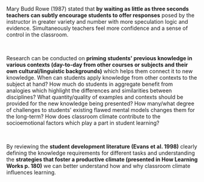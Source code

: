 <p><span style=font-weight: 400;>Mary Budd Rowe (1987) stated that </span><strong>by waiting as little as three seconds teachers can subtly encourage students to offer responses</strong><span style=font-weight: 400;> posed by the instructor in greater variety and number with more speculation logic and evidence. Simultaneously teachers feel more confidence and a sense of control in the classroom.</span></p>  <p> </p>  <p><span style=font-weight: 400;>Research can be conducted on </span><strong>priming students' previous knowledge in various contexts (day-to-day from other courses or subjects and their own cultural/linguistic backgrounds)</strong><span style=font-weight: 400;> which helps them connect it to new knowledge. When can students apply knowledge from other contexts to the subject at hand? How much do students in aggregate benefit from analogies which highlight the differences and similarities between disciplines? What quantity/quality of examples and contexts should be provided for the new knowledge being presented? How many/what degree of challenges to students' existing flawed mental models changes them for the long-term? How does classroom climate contribute to the socioemotional factors which play a part in student learning?</span></p>  <p> </p>  <p><span style=font-weight: 400;>By reviewing the </span><strong>student development literature (Evans et al. 1998)</strong><span style=font-weight: 400;> clearly defining the knowledge requirements for different tasks and understanding the </span><strong>strategies that foster a productive climate (presented in How Learning Works p. 180)</strong><span style=font-weight: 400;> we can better understand how and why classroom climate influences learning.</span></p>